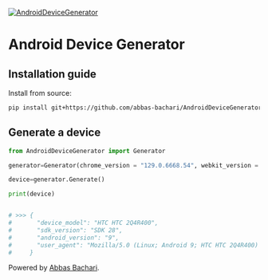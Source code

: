[![AndroidDeviceGenerator](https://img.shields.io/badge/AndroidDeviceGenerator%20-Version%201.0.0-green?style=plastic&logo=codemagic)](https://python.org)




# Android Device Generator





## Installation guide

Install from source:
``` bash
pip install git+https://github.com/abbas-bachari/AndroidDeviceGenerator.git
```



<!-- ## user manual -->

##  Generate a device

```python
from AndroidDeviceGenerator import Generator

generator=Generator(chrome_version = "129.0.6668.54", webkit_version = "537.36", safari_version= "537.36")

device=generator.Generate()

print(device)


# >>> {
#       "device_model": "HTC HTC 2Q4R400",
#       "sdk_version": "SDK 28",
#       "android_version": "9",
#       "user_agent": "Mozilla/5.0 (Linux; Android 9; HTC HTC 2Q4R400) AppleWebKit/537.36 (KHTML, like Gecko) Chrome/129.0.6668.54 Mobile Safari/537.36"
#     }

```

Powered by [Abbas Bachari](https://github.com/abbas-bachari).
